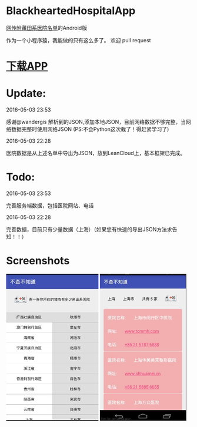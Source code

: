 # BlackheartedHospitalApp 
[网传附莆田系医院名单](https://github.com/langhua9527/BlackheartedHospital)的Android版

作为一个小程序猿，我能做的只有这么多了。 欢迎 pull request

# [下载APP](http://fir.im/BlackHospitals)

# Update:
2016-05-03 23:53
 
感谢@wandergis 解析到的JSON,添加本地JSON，目前网络数据不够完整，当网络数据完整时使用网络JSON
 (PS:不会Python这次栽了！得赶紧学习了)

2016-05-03 22:28

医院数据是从上述名单中导出为JSON，放到LeanCloud上，基本框架已完成。

# Todo:
2016-05-03 23:53

完善服务端数据，包括医院网站、电话

2016-05-03 22:28

完善数据，目前只有少量数据（上海）（如果您有快速的导出JSON方法求告知！！）

# Screenshots
<img src="/screenshots/screen_home.jpg" height="400px"/>
<img src="/screenshots/screen_detail.jpg" height="400px"/>